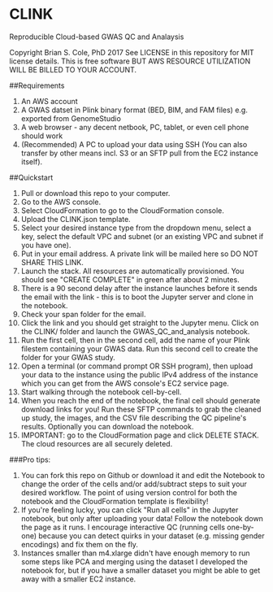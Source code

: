 # CLINK
Reproducible Cloud-based GWAS QC and Analaysis

Copyright Brian S. Cole, PhD 2017
See LICENSE in this repository for MIT license details.
This is free software BUT AWS RESOURCE UTILIZATION WILL BE BILLED TO YOUR ACCOUNT.

##Requirements

1. An AWS account
2. A GWAS datset in Plink binary format (BED, BIM, and FAM files) e.g. exported from GenomeStudio
3. A web browser - any decent netbook, PC, tablet, or even cell phone should work
4. (Recommended) A PC to upload your data using SSH (You can also transfer by other means incl. S3 or an SFTP pull from the EC2 instance itself).

##Quickstart

1. Pull or download this repo to your computer.
2. Go to the AWS console.
3. Select CloudFormation to go to the CloudFormation console.
4. Upload the CLINK.json template.
5. Select your desired instance type from the dropdown menu, select a key, select the default VPC and subnet (or an existing VPC and subnet if you have one).
6. Put in your email address.  A private link will be mailed here so DO NOT SHARE THIS LINK.
7. Launch the stack.  All resources are automatically provisioned. You should see "CREATE COMPLETE" in green after about 2 minutes.
8. There is a 90 second delay after the instance launches before it sends the email with the link - this is to boot the Jupyter server and clone in the notebook.
9. Check your span folder for the email.
10. Click the link and you should get straight to the Jupyter menu. Click on the CLINK/ folder and launch the GWAS_QC_and_analysis notebook.
11. Run the first cell, then in the second cell, add the name of your Plink filestem containing your GWAS data. Run this second cell to create the folder for your GWAS study.
12. Open a terminal (or command prompt OR SSH program), then upload your data to the instance using the public IPv4 address of the instance which you can get from the AWS console's EC2 service page.
13. Start walking through the notebook cell-by-cell.
14. When you reach the end of the notebook, the final cell should generate download links for you! Run these SFTP commands to grab the cleaned up study, the images, and the CSV file describing the QC pipeline's results.  Optionally you can download the notebook.
15. IMPORTANT: go to the CloudFormation page and click DELETE STACK. The cloud resources are all securely deleted.

###Pro tips:
1. You can fork this repo on Github or download it and edit the Notebook to change the order of the cells and/or add/subtract steps to suit your desired workflow.
   The point of using version control for both the notebook and the CloudFormation template is flexibility!
2. If you're feeling lucky, you can click "Run all cells" in the Jupyter notebook, but only after uploading your data! Follow the notebook down the page as it runs.  I encourage interactive QC (running cells one-by-one) because you can detect quirks in your dataset (e.g. missing gender encodings) and fix them on the fly.
3. Instances smaller than m4.xlarge didn't have enough memory to run some steps like PCA and merging using the dataset I developed the notebook for, but if you have a smaller dataset you might be able to get away with a smaller EC2 instance.
